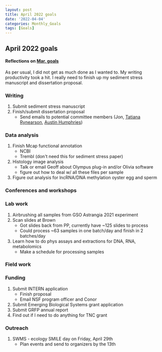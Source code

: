```yaml
---
layout: post
title: April 2022 goals
date: '2022-04-04'
categories: Monthly_Goals
tags: [Goals]
---
```


## April 2022 goals 

#### Reflections on [Mar. goals](https://github.com/JillAshey/JillAshey_Putnam_Lab_Notebook/blob/master/_posts/2022-03-01-MarGoals.md)

As per usual, I did not get as much done as I wanted to. My writing productivity took a hit. I really need to finish up my sediment stress manuscript and dissertation proposal. 

### Writing 

1. Submit sediment stress manuscript 
2. Finish/submit dissertation proposal
	- Send emails to potential committee members (Jon, [Tatiana Rynearson](https://web.uri.edu/gso/meet/tatiana-rynearson/), [Austin Humphries](https://web.uri.edu/gso/meet/austin-humphries/))

### Data analysis  

1. Finish Mcap functional annotation 
	- NCBI
	- Trembl (don't need this for sediment stress paper)
2. Histology image analysis 
	- Talk or email Geoff about Olympus plug-in and/or Olivia software 
	- figure out how to deal w/ all these files per sample 
3. Figure out analysis for lncRNA/DNA methylation oyster egg and sperm 

### Conferences and workshops

### Lab work 

1. Airbrushing all samples from GSO Astrangia 2021 experiment 
2. Scan slides at Brown 
	- Got slides back from PP, currently have ~125 slides to process
	- Could process ~63 samples in one batch/day and finish in 2 batches/day
3. Learn how to do phys assays and extractions for DNA, RNA, metabolomics 
	- Make a schedule for processing samples 

### Field work 

### Funding  

1. Submit INTERN application 
	- Finish proposal 
	- Email NSF program officer and Conor 
2. Submit Emerging Biological Systems grant application
3. Submit GRFP annual report 
4. Find out if I need to do anything for TNC grant 

### Outreach 

1. SWMS - ecology SMILE day on Friday, April 29th
	- Plan events and send to organizers by the 13th